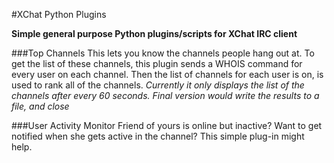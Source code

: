 #XChat Python Plugins

__Simple general purpose Python plugins/scripts for XChat IRC client__

###Top Channels
This lets you know the channels people hang out at. To get the list of these channels, this plugin
sends a WHOIS command for every user on each channel. 
Then the list of channels for each user is on, is used to rank all of the channels.
*Currently it only displays the list of the channels after every 60 seconds. Final version would write 
the results to a file, and close*


###User Activity Monitor
Friend of yours is online but inactive? Want to get notified when she gets active in the channel?
This simple plug-in might help.
